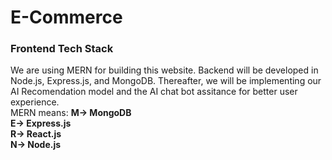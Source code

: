# E-Commerce
### Frontend Tech Stack
<p>
We are using MERN for building this website. Backend will be developed in Node.js, Express.js, and  MongoDB. Thereafter, we will be implementing our AI Recomendation model and the AI chat bot assitance for better user experience.<br>
MERN means:
<b>M-> MongoDB<br>
E-> Express.js<br>
R-> React.js<br>
N-> Node.js</b>
</p>